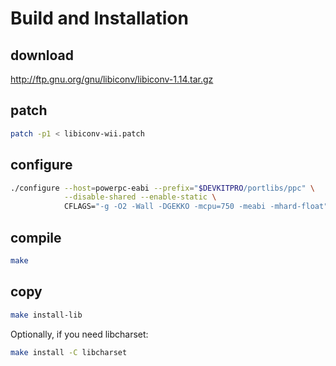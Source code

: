 
# Build and Installation

## download

http://ftp.gnu.org/gnu/libiconv/libiconv-1.14.tar.gz

## patch

```bash
patch -p1 < libiconv-wii.patch
```

## configure

```bash
./configure --host=powerpc-eabi --prefix="$DEVKITPRO/portlibs/ppc" \
            --disable-shared --enable-static \
            CFLAGS="-g -O2 -Wall -DGEKKO -mcpu=750 -meabi -mhard-float"
```

## compile

```bash
make
```

## copy

```bash
make install-lib
```
Optionally, if you need libcharset:
```bash
make install -C libcharset
```
